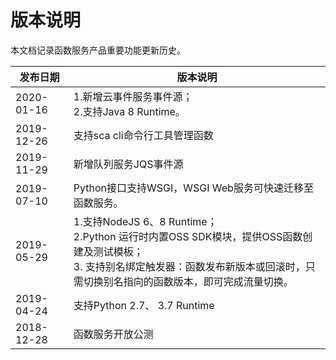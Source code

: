 
# 版本说明
本文档记录函数服务产品重要功能更新历史。

| 发布日期    |  版本说明     |
| -----------| ------------------ |
| 2020-01-16 | 1.新增云事件服务事件源；</br> 2.支持Java 8 Runtime。 |
| 2019-12-26 | 支持sca cli命令行工具管理函数 |
| 2019-11-29 | 新增队列服务JQS事件源 |
| 2019-07-10 | Python接口支持WSGI，WSGI Web服务可快速迁移至函数服务。 |
| 2019-05-29 | 1.支持NodeJS 6、8 Runtime；</br> 2.Python 运行时内置OSS SDK模块，提供OSS函数创建及测试模板；</br> 3. 支持别名绑定触发器：函数发布新版本或回滚时，只需切换别名指向的函数版本，即可完成流量切换。| 
| 2019-04-24 | 支持Python 2.7、 3.7 Runtime |
| 2018-12-28 | 函数服务开放公测 |
